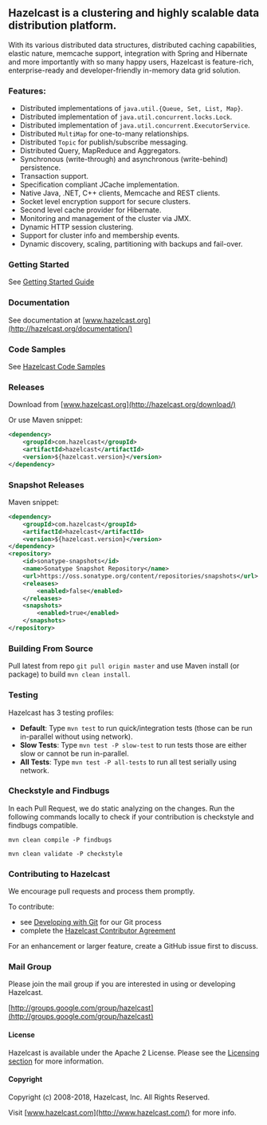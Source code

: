 ## Hazelcast is a clustering and highly scalable data distribution platform.

With its various distributed data structures, distributed caching capabilities, elastic nature, memcache support,
integration with Spring and Hibernate and more importantly with so many happy users, Hazelcast is feature-rich,
enterprise-ready and developer-friendly in-memory data grid solution.

### Features:

* Distributed implementations of `java.util.{Queue, Set, List, Map}`.
* Distributed implementation of `java.util.concurrent.locks.Lock`.
* Distributed implementation of `java.util.concurrent.ExecutorService`.
* Distributed `MultiMap` for one-to-many relationships.
* Distributed `Topic` for publish/subscribe messaging.
* Distributed Query, MapReduce and Aggregators.
* Synchronous (write-through) and asynchronous (write-behind) persistence.
* Transaction support.
* Specification compliant JCache implementation.
* Native Java, .NET, C++ clients, Memcache and REST clients.
* Socket level encryption support for secure clusters.
* Second level cache provider for Hibernate.
* Monitoring and management of the cluster via JMX.
* Dynamic HTTP session clustering.
* Support for cluster info and membership events.
* Dynamic discovery, scaling, partitioning with backups and fail-over.

### Getting Started

See [Getting Started Guide](http://docs.hazelcast.org/docs/latest/manual/html-single/index.html#getting-started)

### Documentation

See documentation at [www.hazelcast.org](http://hazelcast.org/documentation/)

### Code Samples

See [Hazelcast Code Samples](https://github.com/hazelcast/hazelcast-code-samples)

### Releases

Download from [www.hazelcast.org](http://hazelcast.org/download/)

Or use Maven snippet:
````xml
<dependency>
    <groupId>com.hazelcast</groupId>
    <artifactId>hazelcast</artifactId>
    <version>${hazelcast.version}</version>
</dependency>
````

### Snapshot Releases

Maven snippet:
````xml
<dependency>
    <groupId>com.hazelcast</groupId>
    <artifactId>hazelcast</artifactId>
    <version>${hazelcast.version}</version>
</dependency>
<repository>
    <id>sonatype-snapshots</id>
    <name>Sonatype Snapshot Repository</name>
    <url>https://oss.sonatype.org/content/repositories/snapshots</url>
    <releases>
        <enabled>false</enabled>
    </releases>
    <snapshots>
        <enabled>true</enabled>
    </snapshots>
</repository>
````


### Building From Source

Pull latest from repo `git pull origin master` and use Maven install (or package) to build `mvn clean install`.

### Testing

Hazelcast has 3 testing profiles:

* **Default**: Type `mvn test` to run quick/integration tests (those can be run in-parallel without using network).
* **Slow Tests**: Type `mvn test -P slow-test` to run tests those are either slow or cannot be run in-parallel.
* **All Tests**: Type `mvn test -P all-tests` to run all test serially using network.

### Checkstyle and Findbugs

In each Pull Request, we do static analyzing on the changes.
Run the following commands locally to check if your contribution is checkstyle and findbugs compatible.

```
mvn clean compile -P findbugs
```

```
mvn clean validate -P checkstyle
```

### Contributing to Hazelcast

We encourage pull requests and process them promptly.

To contribute:

* see [Developing with Git](https://hazelcast.atlassian.net/wiki/display/COM/Developing+with+Git) for our Git process
* complete the [Hazelcast Contributor Agreement](https://hazelcast.atlassian.net/wiki/display/COM/Hazelcast+Contributor+Agreement)

For an enhancement or larger feature, create a GitHub issue first to discuss.


### Mail Group

Please join the mail group if you are interested in using or developing Hazelcast.

[http://groups.google.com/group/hazelcast](http://groups.google.com/group/hazelcast)

#### License

Hazelcast is available under the Apache 2 License. Please see the [Licensing section](http://docs.hazelcast.org/docs/latest-dev/manual/html-single/index.html#licensing) for more information.

#### Copyright

Copyright (c) 2008-2018, Hazelcast, Inc. All Rights Reserved.

Visit [www.hazelcast.com](http://www.hazelcast.com/) for more info.
